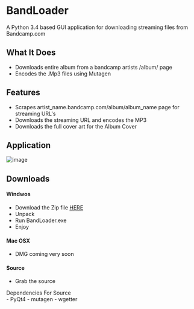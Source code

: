 # BandLoader
A Python 3.4 based GUI application for downloading streaming files from Bandcamp.com

## What It Does
<ul>
<li>Downloads entire album from a bandcamp artists /album/ page</li>
<li>Encodes the .Mp3 files using Mutagen</li>
</ul>

## Features
<ul>
<li>Scrapes artist_name.bandcamp.com/album/album_name page for streaming URL's</li>
<li>Downloads the streaming URL and encodes the MP3</li>
<li>Downloads the full cover art for the Album Cover</li>
</ul>

## Application
![image](https://puu.sh/kBm6l/f43e2c3ea8.jpg)

## Downloads

#### Windwos
- Download the Zip file [HERE](https://www.dropbox.com/s/oqxvp9lcpxbclfi/Band%20Loader.rar?dl=0)
- Unpack
- Run BandLoader.exe
- Enjoy

#### Mac OSX
- DMG coming very soon

#### Source
- Grab the source
 
 Dependencies For Source   
    - PyQt4
    - mutagen
    - wgetter



